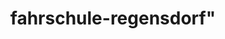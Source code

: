 ---
_schema: default
title: fahrschule-regensdorf"
seo:
  description: Deine Nr. 1 Fahrschule in Regensdorf ✓ Professionell, transparent und in deinem Tempo zum Führerausweis! ✓ Jetzt online Fahrlektion buchen!
  title: Fahrschule Loyal in Regensdorf | Effizient und preiswert
  keywords:
    - fahrschule Regensdorf
    - fahrschulen Regensdorf
    - fahrlehrer Regensdorf
  openGraph:
    title: Fahrschule Loyal in Regensdorf | Effizient und preiswert
    description: Deine Nr. 1 Fahrschule in Regensdorf ✓ Professionell, transparent und in deinem Tempo zum Führerausweis! ✓ Jetzt online Fahrlektion buchen!
    url: https://www.fahrschuleloyal.ch/fahrschule-regensdorf
    type: website
    images:
      url: https://www.fahrschuleloyal.ch/loyal.logo.cdr.svg
  canonical: https://www.fahrschuleloyal.ch/fahrschule-regensdorf
  metadatabase: https://www.fahrschuleloyal.ch/fahrschule-regensdorf
seo_blocks:
  category: "Fahrschule Regensdorf"
  data:
    image:
      image_path: "/close-up-view-driving-instructor-holding-checklist-while-background-female-student-steering-driving-car_shrink.webp"
      alt_text: "traffic cones line up along sunlit asphalt road"
    upperparagraph: "Willkommen bei der Fahrschule Loyal in Regensdorf! Unser Ziel ist es, dir eine umfassende und stressfreie Fahrausbildung zu bieten. Unsere Fahrlehrer:innen stehen dir zur Seite, um sicherzustellen, dass du bestens auf die Fahrprüfung vorbereitet bist. Viele Fahrschüler:innen aus Regensdorf haben bereits erfolgreich ihren Führerschein mit uns erlangt."
    lowerparagraph: ""
  sections:
    - title: "Deine Fahrstunden in Regensdorf"
      text: "Starte deine Fahrausbildung direkt in Regensdorf und erlebe eine individuelle Betreuung, die auf deine persönlichen Bedürfnisse zugeschnitten ist. Wir bieten dir Fahrstunden ab 59 Schweizer Franken, damit du von Anfang an in einer entspannten Atmosphäre lernen kannst. Unser Ziel ist es, dich bestens auf die praktische Prüfung vorzubereiten und dich sicher und selbstbewusst im Strassenverkehr zu machen."
    - title: "Flexibel und persönlich"
      text: "Unser Team aus erfahrenen Fahrlehrer:innen bietet dir eine Ausbildung, die perfekt in deinen Alltag passt. Ob du Unterstützung in der Theorie benötigst oder deine Fahrpraxis verbessern möchtest – wir begleiten dich auf jedem Schritt. Mit uns erreichst du dein Ziel stressfrei und in deinem eigenen Tempo."
    - title: "Jetzt in Regensdorf durchstarten!"
      text: "Melde dich noch heute online oder telefonisch an und starte deine Fahrstunden mit Fahrschule Loyal. Wir stehen dir von der ersten Fahrstunde bis zur erfolgreichen Prüfung unterstützend zur Seite. Überzeuge dich selbst von unserer professionellen und engagierten Betreuung und werde Teil unserer zufriedenen Fahrschüler:innen."
contact_block:
  questionText: "Hast du Fragen oder benötigst du weitere Informationen?"
  welcomeText: "Wir freuen uns auf deine Kontaktaufnahme."
  phone: "+41 78 800 90 91"
  mail: "info@fahrschuleloyal.ch"
---